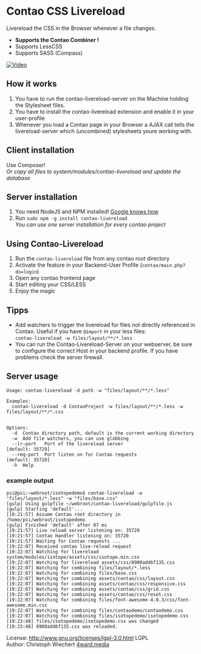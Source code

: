 # Contao CSS Livereload

Livereload the CSS in the Browser whenever a file changes.

* **Supports the Contao Combiner !**
* Supports LessCSS
* Supports SASS (Compass)


[![Video](http://img.youtube.com/vi/tLC61akhH0g/0.jpg)](http://www.youtube.com/watch?v=tLC61akhH0g)

## How it works

1. You have to run the contao-livereload-server on the Machine holding the Stylesheet files.
2. You have to install the contao-livereload extension and enable it in your user-profile
3. Whenever you load a Contao page in your Browser a AJAX call tells the livereload-server which (uncombined) stylesheets youre working with.  

## Client installation
Use Composer!<br>
*Or copy all files to system/modules/contao-livereload and update the database*

## Server installation
1. You need NodeJS and NPM installed! [Google knows how](https://www.google.com/?q=How+to+install+nodejs)
2. Run `sudo npm -g install contao-livereload` <br>
   *You can use one server installation for every contao project*

## Using Contao-Livereload

1. Run the `contao-livereload` file from any contao root directory
2. Activate the feature in your Backend-User Profile (`contao/main.php?do=login`)
2. Open any contao frontend page 
3. Start editing your CSS/LESS
4. Enjoy the magic

## Tipps

* Add watchers to trigger the livereload for files not directly referenced in Contao.
 Useful if you have `@import` in your less files: <br>
 `contao-livereload -w files/layout/**/*.less`
* You can run the Contao-Livereload-Server on your webserver, be sure to configure the
  correct Host in your backend profile. If you have problems check the server firewall.

## Server usage
```
Usage: contao-livereload -d path -w "files/layout/**/*.less"

Examples:
  contao-livereload -d ContaoProject -w files/layout/**/*.less -w files/layout/**/*.css    


Options:
  -d  Contao directory path, default is the current working directory
  -w  Add file watchers, you can use globbing
  --lr-port   Port of the livereload server                                    [default: 35729]
  --req-port  Port listen on for Contao requests                               [default: 35720]
  -h  Help
```

### example output
```
psi@psi:~webroot/isotopedemo$ contao-livereload -w "files/layout/*.less" -w "files/base.css"
[gulp] Using gulpfile ~/webroot/contao-livereload/gulpfile.js
[gulp] Starting 'default'...
[19:21:57] Assume Contao root directory in /home/psi/webroot/isotopedemo
[gulp] Finished 'default' after 87 ms
[19:21:57] Live reload server listening on: 35729
[19:21:57] Contao Handler listening on: 35720
[19:21:57] Waiting for Contao requests ...
[19:22:07] Received contao live-reload request 
[19:22:07] Watching for livereload system/modules/isotope/assets/css/isotope.min.css
[19:22:07] Watching for livereload assets/css/8900add6f135.css
[19:22:07] Watching for combining files/layout/*.less
[19:22:07] Watching for combining files/base.css
[19:22:07] Watching for combining assets/contao/css/layout.css
[19:22:07] Watching for combining assets/contao/css/responsive.css
[19:22:07] Watching for combining assets/contao/css/grid.css
[19:22:07] Watching for combining assets/contao/css/reset.css
[19:22:07] Watching for combining files/font-awesome-4.0.3/css/font-awesome.min.css
[19:22:07] Watching for combining files/contaodemo/contaodemo.css
[19:22:07] Watching for combining files/isotopedemo/isotopedemo.css
[19:23:48] files/isotopedemo/isotopedemo.css was changed
[19:23:48] 8900add6f135.css was reloaded.
```

License: http://www.gnu.org/licenses/lgpl-3.0.html LGPL <br>
Author: Christoph Wiechert [4ward.media](http://www.4wardmedia.de)

